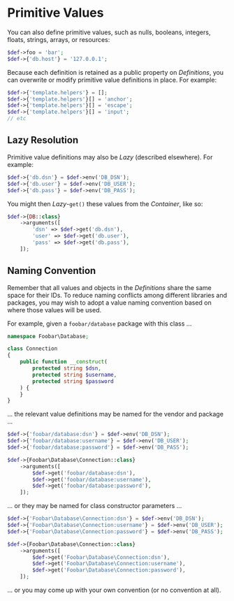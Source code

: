 # Primitive Values

You can also define primitive values, such as nulls, booleans, integers, floats,
strings, arrays, or resources:

```php
$def->foo = 'bar';
$def->{'db.host'} = '127.0.0.1';
```

Because each definition is retained as a public property on _Definitions_, you
can overwrite or modify primitive value definitions in place. For example:

```php
$def->{'template.helpers'} = [];
$def->{'template.helpers'}[] = 'anchor';
$def->{'template.helpers'}[] = 'escape';
$def->{'template.helpers'}[] = 'input';
// etc
```

## Lazy Resolution

Primitive value definitions may also be _Lazy_ (described elsewhere). For
example:

```php
$def->{'db.dsn'} = $def->env('DB_DSN');
$def->{'db.user'} = $def->env('DB_USER');
$def->{'db.pass'} = $def->env('DB_PASS');
```

You might then _Lazy_-`get()` these values from the _Container_, like so:

```php
$def->{DB::class}
    ->arguments([
        'dsn' => $def->get('db.dsn'),
        'user' => $def->get('db.user'),
        'pass' => $def->get('db.pass'),
    ]);
```

## Naming Convention

Remember that all values and objects in the _Definitions_ share the same space
for their IDs. To reduce naming conflicts among different libraries and
packages, you may wish to adopt a value naming convention based on where those
values will be used.

For example, given a `foobar/database` package with this class ...

```php
namespace Foobar\Database;

class Connection
{
    public function __construct(
        protected string $dsn,
        protected string $username,
        protected string $password
    ) {
    }
}
```

... the relevant value definitions may be named for the vendor and package ...

```php
$def->{'foobar/database:dsn'} = $def->env('DB_DSN');
$def->{'foobar/database:username'} = $def->env('DB_USER');
$def->{'foobar/database:password'} = $def->env('DB_PASS');

$def->{Foobar\Database\Connection::class}
    ->arguments([
        $def->get('foobar/database:dsn'),
        $def->get('foobar/database:username'),
        $def->get('foobar/database:password'),
    ]);
```

... or they may be named for class constructor parameters ...

```php
$def->{'Foobar\Database\Connection:dsn'} = $def->env('DB_DSN');
$def->{'Foobar\Database\Connection:username'} = $def->env('DB_USER');
$def->{'Foobar\Database\Connection:password'} = $def->env('DB_PASS');

$def->{Foobar\Database\Connection::class}
    ->arguments([
        $def->get('Foobar\Database\Connection:dsn'),
        $def->get('Foobar\Database\Connection:username'),
        $def->get('Foobar\Database\Connection:password'),
    ]);
```

... or you may come up with your own convention (or no convention at all).
